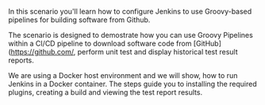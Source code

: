 In this scenario you'll learn how to configure Jenkins to use Groovy-based pipelines for building software from Github. 

The scenario is designed to demostrate how you can use Groovy Pipelines within a CI/CD pipeline to download software code from [GitHub](https://github.com/, perform unit test and display historical test result reports.

We are using a Docker host environment and we will show, how to run Jenkins in a Docker container. The steps guide you to installing the required plugins, creating a build and viewing the test report results.
